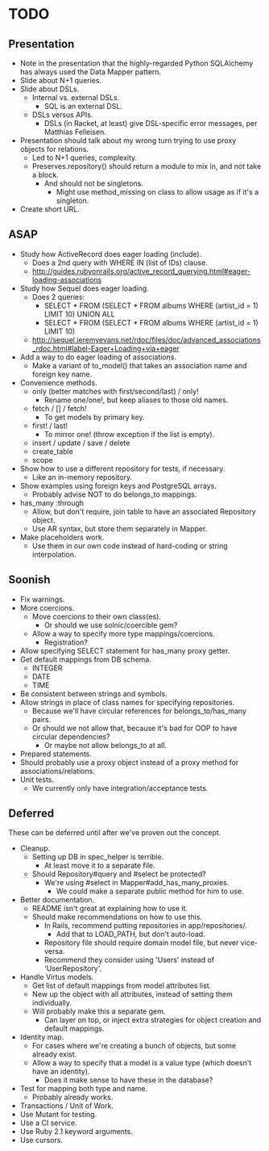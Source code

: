 TODO
====


Presentation
------------

* Note in the presentation that the highly-regarded Python SQLAlchemy has always used the Data Mapper pattern.
* Slide about N+1 queries.
* Slide about DSLs.
    * Internal vs. external DSLs.
        * SQL is an external DSL.
    * DSLs versus APIs.
        * DSLs (in Racket, at least) give DSL-specific error messages, per Matthias Felleisen.
* Presentation should talk about my wrong turn trying to use proxy objects for relations.
    * Led to N+1 queries, complexity.
    * Preserves.repository() should return a module to mix in, and not take a block.
        * And should not be singletons.
            * Might use method_missing on class to allow usage as if it's a singleton.
* Create short URL.


ASAP
----

* Study how ActiveRecord does eager loading (include).
    * Does a 2nd query with WHERE IN (list of IDs) clause.
    * http://guides.rubyonrails.org/active_record_querying.html#eager-loading-associations
* Study how Sequel does eager loading.
    * Does 2 queries:
        * SELECT * FROM (SELECT * FROM albums WHERE (artist_id = 1) LIMIT 10) UNION ALL
        * SELECT * FROM (SELECT * FROM albums WHERE (artist_id = 1) LIMIT 10)
    * http://sequel.jeremyevans.net/rdoc/files/doc/advanced_associations_rdoc.html#label-Eager+Loading+via+eager
* Add a way to do eager loading of associations.
    * Make a variant of to_model() that takes an association name and foreign key name.
* Convenience methods.
    * only (better matches with first/second/last) / only!
        * Rename one/one!, but keep aliases to those old names.
    * fetch / [] / fetch!
        * To get models by primary key.
    * first! / last!
        * To mirror one! (throw exception if the list is empty).
    * insert / update / save / delete
    * create_table
    * scope
* Show how to use a different repository for tests, if necessary.
    * Like an in-memory repository.
* Show examples using foreign keys and PostgreSQL arrays.
    * Probably advise NOT to do belongs_to mappings.
* has_many :through
    * Allow, but don't require, join table to have an associated Repository object.
    * Use AR syntax, but store them separately in Mapper.
* Make placeholders work.
    * Use them in our own code instead of hard-coding or string interpolation.


Soonish
-------

* Fix warnings.
* More coercions.
    * Move coercions to their own class(es).
        * Or should we use solnic/coercible gem?
    * Allow a way to specify more type mappings/coercions.
    	 * Registration?
* Allow specifying SELECT statement for has_many proxy getter.
* Get default mappings from DB schema.
    * INTEGER
    * DATE
    * TIME
* Be consistent between strings and symbols.
* Allow strings in place of class names for specifying repositories.
    * Because we'll have circular references for belongs_to/has_many pairs.
    * Or should we not allow that, because it's bad for OOP to have circular dependencies?
        * Or maybe not allow belongs_to at all.
* Prepared statements.
* Should probably use a proxy object instead of a proxy method for associations/relations.
* Unit tests.
    * We currently only have integration/acceptance tests.


Deferred
--------

These can be deferred until after we've proven out the concept.

* Cleanup.
    * Setting up DB in spec_helper is terrible.
        * At least move it to a separate file.
    * Should Repository#query and #select be protected?
        * We're using #select in Mapper#add_has_many_proxies.
            * We could make a separate public method for him to use.
* Better documentation.
    * README isn't great at explaining how to use it.
    * Should make recommendations on how to use this.
        * In Rails, recommend putting repositories in app/repositories/.
            * Add that to LOAD_PATH, but don't auto-load.
        * Repository file should require domain model file, but never vice-versa.
        * Recommend they consider using 'Users' instead of 'UserRepository'.
* Handle Virtus models.
    * Get list of default mappings from model attributes list.
    * New up the object with all attributes, instead of setting them individually.
    * Will probably make this a separate gem.
        * Can layer on top, or inject extra strategies for object creation and default mappings.
* Identity map.
    * For cases where we're creating a bunch of objects, but some already exist.
    * Allow a way to specify that a model is a value type (which doesn't have an identity).
        * Does it make sense to have these in the database?
* Test for mapping both type and name.
    * Probably already works.
* Transactions / Unit of Work.
* Use Mutant for testing.
* Use a CI service.
* Use Ruby 2.1 keyword arguments.
* Use cursors.
